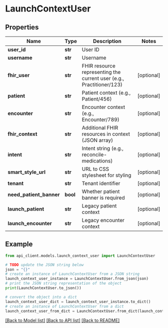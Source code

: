 # LaunchContextUser


## Properties

Name | Type | Description | Notes
------------ | ------------- | ------------- | -------------
**user_id** | **str** | User ID | 
**username** | **str** | Username | 
**fhir_user** | **str** | FHIR resource representing the current user (e.g., Practitioner/123) | [optional] 
**patient** | **str** | Patient context (e.g., Patient/456) | [optional] 
**encounter** | **str** | Encounter context (e.g., Encounter/789) | [optional] 
**fhir_context** | **str** | Additional FHIR resources in context (JSON array) | [optional] 
**intent** | **str** | Intent string (e.g., reconcile-medications) | [optional] 
**smart_style_url** | **str** | URL to CSS stylesheet for styling | [optional] 
**tenant** | **str** | Tenant identifier | [optional] 
**need_patient_banner** | **bool** | Whether patient banner is required | [optional] 
**launch_patient** | **str** | Legacy patient context | [optional] 
**launch_encounter** | **str** | Legacy encounter context | [optional] 

## Example

```python
from api_client.models.launch_context_user import LaunchContextUser

# TODO update the JSON string below
json = "{}"
# create an instance of LaunchContextUser from a JSON string
launch_context_user_instance = LaunchContextUser.from_json(json)
# print the JSON string representation of the object
print(LaunchContextUser.to_json())

# convert the object into a dict
launch_context_user_dict = launch_context_user_instance.to_dict()
# create an instance of LaunchContextUser from a dict
launch_context_user_from_dict = LaunchContextUser.from_dict(launch_context_user_dict)
```
[[Back to Model list]](../README.md#documentation-for-models) [[Back to API list]](../README.md#documentation-for-api-endpoints) [[Back to README]](../README.md)


